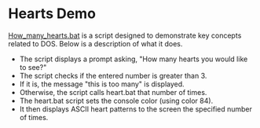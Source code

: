 #  Hearts Demo

[How_many_hearts.bat](How_many_hearts.bat) is a script designed to demonstrate key concepts related to DOS.
Below is a description of what it does.

- The script displays a prompt asking, "How many hearts you would like to see?"
- The script checks if the entered number is greater than 3.
- If it is, the message "this is too many" is displayed.
- Otherwise, the script calls heart.bat that number of times.
- The heart.bat script sets the console color (using color 84).
- It then displays ASCII heart patterns to the screen the specified number of times.